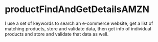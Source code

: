 # productFindAndGetDetailsAMZN

I use a set of keywords to search an e-commerce website,
get a list of matching products,
store and validate data,
then get info of individual products 
and store and validate that data as well.
